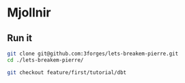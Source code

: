 # Mjollnir

## Run it

```bash
git clone git@github.com:3forges/lets-breakem-pierre.git
cd ./lets-breakem-pierre/

git checkout feature/first/tutorial/dbt

```
